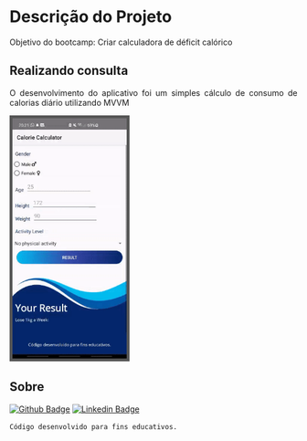 # Descrição do Projeto
<p align="justify"> Objetivo do bootcamp: Criar calculadora de déficit calórico
</p>

## Realizando consulta

<p align="justify">
O desenvolvimento do aplicativo foi um simples cálculo de consumo de calorias diário utilizando MVVM
</p>

<p align="left">
  <img src="https://github.com/barbosahub/BC-Kotlin_Calculator.01/blob/main/app/src/main/res/drawable/gif.gif" width="200" alt="Create com retrofit" style=" border: 5px solid #555">
</p>

## Sobre
[![Github Badge](https://img.shields.io/badge/-Github-000?style=flat-square&logo=Github&logoColor=white&link=https://github.com/barbosahub)](https://github.com/barbosahub)
[![Linkedin Badge](https://img.shields.io/badge/-LinkedIn-blue?style=flat-square&logo=Linkedin&logoColor=white&link=https://www.linkedin.com/in/brui/)](https://www.linkedin.com/in/brui/)

```sh
Código desenvolvido para fins educativos.
```










